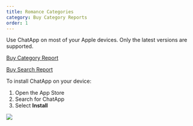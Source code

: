 ```yaml
---
title: Romance Categories
category: Buy Category Reports
order: 1
---
```


Use ChatApp on most of your Apple devices. Only the latest versions are supported.

<script src="https://gumroad.com/js/gumroad.js"></script>
<a class="gumroad-button" href="https://gum.co/categoryreport" target="_blank">Buy Category Report</a>

<script src="https://gumroad.com/js/gumroad.js"></script>
<a class="gumroad-button" href="https://gum.co/bmwgo" target="_blank">Buy Search Report</a>

To install ChatApp on your device:

1. Open the App Store
2. Search for ChatApp
3. Select **Install**

![](//placehold.it/800x600)
